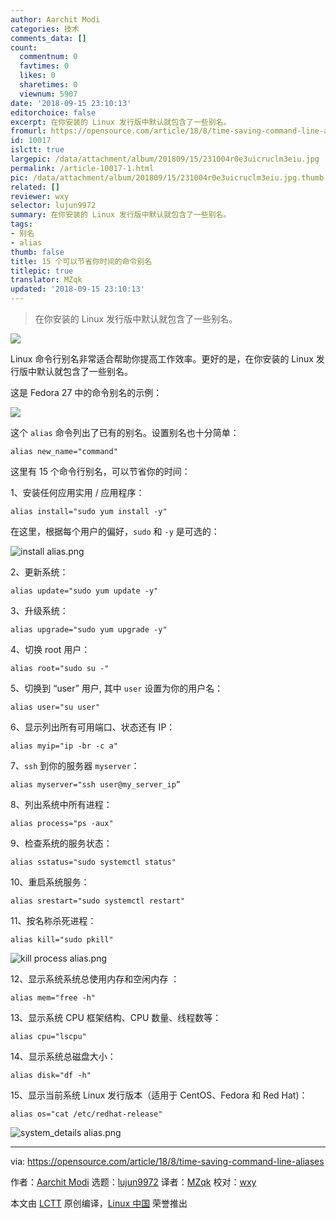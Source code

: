 ```yaml
---
author: Aarchit Modi
categories: 技术
comments_data: []
count:
  commentnum: 0
  favtimes: 0
  likes: 0
  sharetimes: 0
  viewnum: 5907
date: '2018-09-15 23:10:13'
editorchoice: false
excerpt: 在你安装的 Linux 发行版中默认就包含了一些别名。
fromurl: https://opensource.com/article/18/8/time-saving-command-line-aliases
id: 10017
islctt: true
largepic: /data/attachment/album/201809/15/231004r0e3uicruclm3eiu.jpg
permalink: /article-10017-1.html
pic: /data/attachment/album/201809/15/231004r0e3uicruclm3eiu.jpg.thumb.jpg
related: []
reviewer: wxy
selector: lujun9972
summary: 在你安装的 Linux 发行版中默认就包含了一些别名。
tags:
- 别名
- alias
thumb: false
title: 15 个可以节省你时间的命令别名
titlepic: true
translator: MZqk
updated: '2018-09-15 23:10:13'
---
```



> 
> 在你安装的 Linux 发行版中默认就包含了一些别名。
> 
> 
> 


![](/data/attachment/album/201809/15/231004r0e3uicruclm3eiu.jpg)


Linux 命令行别名非常适合帮助你提高工作效率。更好的是，在你安装的 Linux 发行版中默认就包含了一些别名。


这是 Fedora 27 中的命令别名的示例：


![](/data/attachment/album/201809/15/231019j77bgriggxpipii0.png)


这个 `alias` 命令列出了已有的别名。设置别名也十分简单：



```
alias new_name="command"
```

这里有 15 个命令行别名，可以节省你的时间：


1、安装任何应用实用 / 应用程序：



```
alias install="sudo yum install -y"
```

在这里，根据每个用户的偏好，`sudo` 和 `-y` 是可选的：


![install alias.png](/data/attachment/album/201809/15/231028vyb0lrit7yiz5247.png "install alias.png")


2、更新系统：



```
alias update="sudo yum update -y"
```

3、升级系统：



```
alias upgrade="sudo yum upgrade -y"
```

4、切换 root 用户：



```
alias root="sudo su -"
```

5、切换到 “user” 用户, 其中 `user` 设置为你的用户名：



```
alias user="su user"
```

6、显示列出所有可用端口、状态还有 IP：



```
alias myip="ip -br -c a"
```

7、`ssh` 到你的服务器 `myserver`：



```
alias myserver="ssh user@my_server_ip”
```

8、列出系统中所有进程：



```
alias process="ps -aux"
```

9、检查系统的服务状态：



```
alias sstatus="sudo systemctl status"
```

10、重启系统服务：



```
alias srestart="sudo systemctl restart"
```

11、按名称杀死进程：



```
alias kill="sudo pkill"
```

![kill process alias.png](/data/attachment/album/201809/15/231043ykhpeknro9kr7kn1.png "kill process alias.png")


12、显示系统系统总使用内存和空闲内存 ：



```
alias mem="free -h"
```

13、显示系统 CPU 框架结构、CPU 数量、线程数等：



```
alias cpu="lscpu"
```

14、显示系统总磁盘大小：



```
alias disk="df -h"
```

15、显示当前系统 Linux 发行版本（适用于 CentOS、Fedora 和 Red Hat)：



```
alias os="cat /etc/redhat-release"
```

![system_details alias.png](/data/attachment/album/201809/15/231052uh0vvui5bhy78bw7.png "system_details alias.png")




---


via: <https://opensource.com/article/18/8/time-saving-command-line-aliases>


作者：[Aarchit Modi](https://opensource.com/users/architmodi) 选题：[lujun9972](https://github.com/lujun9972) 译者：[MZqk](https://github.com/MZqk) 校对：[wxy](https://github.com/wxy)


本文由 [LCTT](https://github.com/LCTT/TranslateProject) 原创编译，[Linux 中国](https://linux.cn/) 荣誉推出